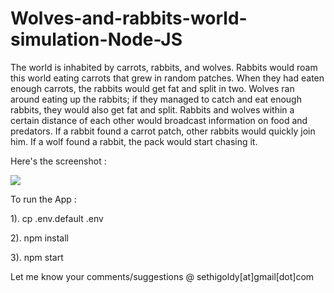 # Wolves-and-rabbits-world-simulation-Node-JS
The world is inhabited by carrots, rabbits, and wolves. Rabbits would roam this world eating carrots that grew in random patches. When they had eaten enough carrots, the rabbits would get fat and split in two. Wolves ran around eating up the rabbits; if they managed to catch and eat enough rabbits, they would also get fat and split. Rabbits and wolves within a certain distance of each other would broadcast information on food and predators. If a rabbit found a carrot patch, other rabbits would quickly join him. If a wolf found a rabbit, the pack would start chasing it. 

Here's the screenshot :

<img src="https://github.com/sethigoldy/Wolves-and-rabbits-world-simulation-Node-JS/blob/master/Wolves-Rabbits-Simulation.gif?raw=true" />

To run the App :

 1). cp .env.default .env
 
 2). npm install
 
 3). npm start


Let me know your comments/suggestions @ sethigoldy[at]gmail[dot]com
 
